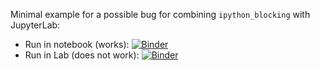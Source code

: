 Minimal example for a possible bug for combining `ipython_blocking` with JupyterLab:

* Run in notebook (works): [![Binder](https://mybinder.org/badge_logo.svg)](https://mybinder.org/v2/gh/dokempf/ipython-blocking-mwe/main?filepath=mwe.ipynb)
* Run in Lab (does not work): [![Binder](https://mybinder.org/badge_logo.svg)](https://mybinder.org/v2/gh/dokempf/ipython-blocking-mwe/main?filepath=..%2Flab%2Ftree%2Fmwe.ipynb)

